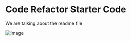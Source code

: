 # Code Refactor Starter Code

We are talking about the readme file

![Image](./Develop/assets/images/Horiseon-Online-Social-Management-Mockup)